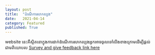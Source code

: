 ```yaml
---
layout: post
title:  "ដំណើការសាកល្បង"
date:   2021-04-14
category: Featured
published: True
---
```

website នេះគឺស្ថិតនោក្នុងការដាក់ដំណើការសាកល្បងអ្នកអាចចូលទៅលីងខាងក្រោមដើម្បីផ្តល់ជាមតិយោបល
<a href="https://docs.google.com/forms/d/1CrfYcnAAnI6fCnkTg5mZodK5Z_2S3FmsduAvG1Xj8m0/edit?fbclid=IwAR0M2uY9ToP0y89YL0MXal1foEn0Y5HM5Wt7g1Z_9sNioMDu8hcfrWxExoI">Survey and give feedback link here</a>
